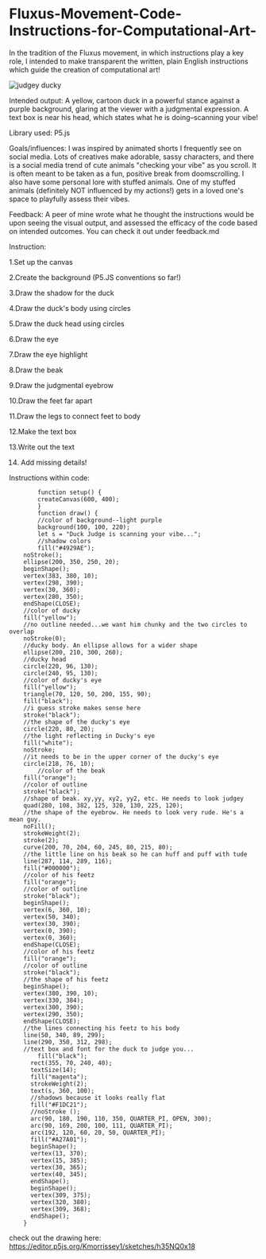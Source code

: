 # Fluxus-Movement-Code-Instructions-for-Computational-Art-
In the tradition of the Fluxus movement, in which instructions play a key role, I intended to make transparent the written, plain English instructions which guide the creation of computational art!

![judgey ducky](https://github.com/user-attachments/assets/d213014e-0c1f-42ea-a7d1-6a71cc14a2a2)

Intended output: A yellow, cartoon duck in a powerful stance against a purple background,  glaring at the viewer with a judgmental expression. A text box is near his head, which states what he is doing–scanning your vibe!
 
Library used: P5.js

Goals/influences: I was inspired by animated shorts I frequently see on social media. Lots of creatives make adorable, sassy characters, and there is a social media trend of cute animals "checking your vibe" as you scroll. It is often meant to be taken as a fun, positive break from doomscrolling. I also have some personal lore with stuffed animals. One of my stuffed animals (definitely NOT influenced by my actions!) gets in a loved one's space to playfully assess their vibes. 
	
Feedback: A peer of mine wrote what he thought the instructions would be upon seeing the visual output, and assessed the efficacy of the code based on intended outcomes. You can check it out under feedback.md


Instruction: 

1.Set up the canvas

2.Create the background (P5.JS conventions so far!)

3.Draw the shadow for the duck 

4.Draw the duck's body using circles

5.Draw the duck head using circles

6.Draw the eye 

7.Draw the eye highlight

8.Draw the beak

9.Draw the judgmental eyebrow

10.Draw the feet far apart

11.Draw the legs to connect feet to body

12.Make the text box

13.Write out the text

14. Add missing details!

Instructions within code: 

			function setup() {
			createCanvas(600, 400);
			}
			function draw() {
	 		//color of background--light purple
			background(100, 100, 220);
			let s = "Duck Judge is scanning your vibe...";
			//shadow colors
			fill("#4929AE");
	  	noStroke();
	  	ellipse(200, 350, 250, 20);
	  	beginShape();
	  	vertex(383, 380, 10);
	  	vertex(298, 390);
	  	vertex(30, 360);
	  	vertex(280, 350);
	  	endShape(CLOSE);
	  	//color of ducky
	  	fill("yellow");
	  	//no outline needed...we want him chunky and the two circles to overlap
	  	noStroke(0);
	  	//ducky body. An ellipse allows for a wider shape
	  	ellipse(200, 210, 300, 260);
	  	//ducky head
	  	circle(220, 96, 130);
	  	circle(240, 95, 130);
	  	//color of ducky's eye
	  	fill("yellow");
	  	triangle(70, 120, 50, 200, 155, 90);
	  	fill("black");
	  	//i guess stroke makes sense here
	  	stroke("black");
	  	//the shape of the ducky's eye
	  	circle(220, 80, 20);
	  	//the light reflecting in Ducky's eye
	  	fill("white");
	  	noStroke;
	  	//it needs to be in the upper corner of the ducky's eye
	  	circle(218, 76, 10);
			//color of the beak
	  	fill("orange");
	  	//color of outline
	  	stroke("black");
	  	//shape of beak. xy,yy, xy2, yy2, etc. He needs to look judgey
	  	quad(280, 108, 382, 125, 320, 130, 225, 120);
	  	//the shape of the eyebrow. He needs to look very rude. He's a mean guy.
	  	noFill();
	  	strokeWeight(2);
	  	stroke(2);
	  	curve(200, 70, 204, 60, 245, 80, 215, 80);
	  	//the little line on his beak so he can huff and puff with tude
	  	line(287, 114, 289, 116);
	  	fill("#000000");
	  	//color of his feetz
	  	fill("orange");
	  	//color of outline
	  	stroke("black");
	  	beginShape();
	  	vertex(6, 360, 10);
	  	vertex(50, 340);
	  	vertex(30, 390);
	  	vertex(0, 390);
	  	vertex(0, 360);
	  	endShape(CLOSE);
	  	//color of his feetz
	  	fill("orange");
	  	//color of outline
	  	stroke("black");
	  	//the shape of his feetz
	  	beginShape();
	  	vertex(380, 390, 10);
	  	vertex(330, 384);
	  	vertex(300, 390);
	  	vertex(290, 350);
	  	endShape(CLOSE);
	  	//the lines connecting his feetz to his body
	  	line(50, 340, 89, 299);
	  	line(290, 350, 312, 298);
	  	//text box and font for the duck to judge you...
			fill("black");
		  rect(355, 70, 240, 40);
		  textSize(14);
		  fill("magenta");
		  strokeWeight(2);
		  text(s, 360, 100);
		  //shadows because it looks really flat
		  fill("#F1DC21");
		  //noStroke ();
		  arc(90, 180, 190, 110, 350, QUARTER_PI, OPEN, 300);
		  arc(90, 169, 200, 100, 111, QUARTER_PI);
		  arc(192, 120, 60, 20, 50, QUARTER_PI);
		  fill("#A27A01");
		  beginShape();
		  vertex(13, 370);
		  vertex(15, 385);
		  vertex(30, 365);
		  vertex(40, 345);
		  endShape();
		  beginShape();
		  vertex(309, 375);
		  vertex(320, 380);
		  vertex(309, 368);
		  endShape();
		}
check out the drawing here: https://editor.p5js.org/Kmorrissey1/sketches/h35NQ0x18
